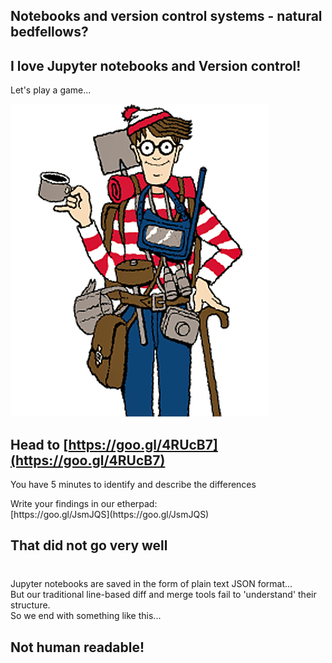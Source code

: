 <section class='dark-diagonal'>

<h1> Notebooks and version control systems - natural bedfellows?</h1>

</section>



## I love Jupyter notebooks and Version control!

<div class='float_modal fragment'>
<p class='modal_p'> Let's play a game... </p>
</div>

<img src='../resources/wally.jpg'>



Head to [https://goo.gl/4RUcB7](https://goo.gl/4RUcB7)
---

You have 5 minutes to identify and describe the differences

<p class="fragment fade-up">
Write your findings in our etherpad:
<br>
[https://goo.gl/JsmJQS](https://goo.gl/JsmJQS)
</p>



<section class='two-colors'>

<h2><display-text> That did not go very well </display-text></h2>
<div class='items-block'>
  <div class="single-block single1">

  <h3 class='dark'> <i class="fa fa-github" aria-hidden="true"></i></h3>
  <br>
  Jupyter notebooks are saved in the form of plain text JSON format...
  </div>

  <div class="single-block single2">
  But our traditional  line-based diff and merge tools fail to 'understand' their structure.
  <br>
  So we end with something like this...
  </div>
  </div>
</section>



<section data-background-image="../resources/diff_example.png">
<h1><accent-text> Not human readable!</accent-text></h1><!-- .element: class="fragment" -->
</section>
